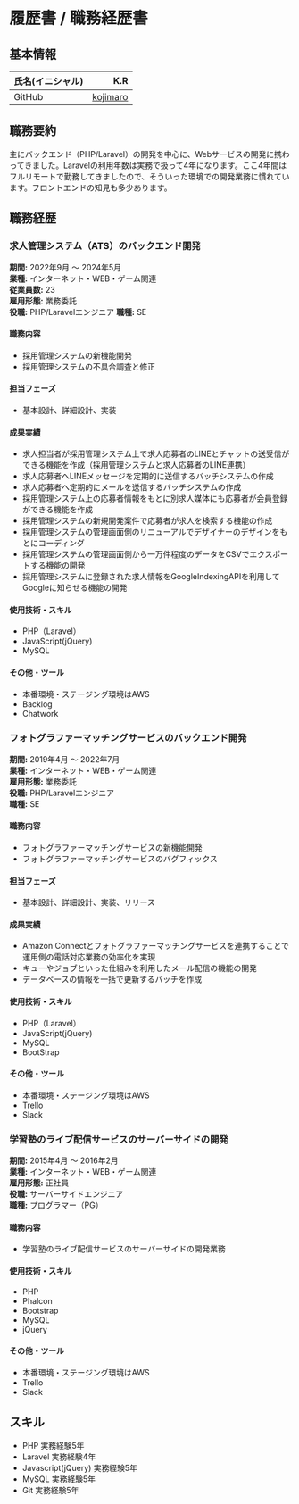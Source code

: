 # 履歴書 / 職務経歴書

## 基本情報
| 氏名(イニシャル) | K.R | 
|:-----------|------------:|
| GitHub       | [kojimaro](https://github.com/kojimaro])  | 

## 職務要約
主にバックエンド（PHP/Laravel）の開発を中心に、Webサービスの開発に携わってきました。Laravelの利用年数は実務で扱って4年になります。ここ4年間はフルリモートで勤務してきましたので、そういった環境での開発業務に慣れています。フロントエンドの知見も多少あります。

## 職務経歴

### 求人管理システム（ATS）のバックエンド開発
**期間:** 2022年9月 〜 2024年5月  
**業種:** インターネット・WEB・ゲーム関連  
**従業員数:** 23  
**雇用形態:** 業務委託  
**役職:** PHP/Laravelエンジニア
**職種:** SE

#### 職務内容
- 採用管理システムの新機能開発
- 採用管理システムの不具合調査と修正

#### 担当フェーズ
- 基本設計、詳細設計、実装

#### 成果実績
- 求人担当者が採用管理システム上で求人応募者のLINEとチャットの送受信ができる機能を作成（採用管理システムと求人応募者のLINE連携）
- 求人応募者へLINEメッセージを定期的に送信するバッチシステムの作成
- 求人応募者へ定期的にメールを送信するバッチシステムの作成
- 採用管理システム上の応募者情報をもとに別求人媒体にも応募者が会員登録ができる機能を作成
- 採用管理システムの新規開発案件で応募者が求人を検索する機能の作成
- 採用管理システムの管理画面側のリニューアルでデザイナーのデザインをもとにコーディング
- 採用管理システムの管理画面側から一万件程度のデータをCSVでエクスポートする機能の開発
- 採用管理システムに登録された求人情報をGoogleIndexingAPIを利用してGoogleに知らせる機能の開発

#### 使用技術・スキル
- PHP（Laravel）
- JavaScript(jQuery)
- MySQL

#### その他・ツール
- 本番環境・ステージング環境はAWS
- Backlog
- Chatwork

### フォトグラファーマッチングサービスのバックエンド開発
**期間:** 2019年4月 〜 2022年7月  
**業種:** インターネット・WEB・ゲーム関連  
**雇用形態:** 業務委託  
**役職:** PHP/Laravelエンジニア  
**職種:** SE

#### 職務内容
- フォトグラファーマッチングサービスの新機能開発
- フォトグラファーマッチングサービスのバグフィックス

#### 担当フェーズ
- 基本設計、詳細設計、実装、リリース

#### 成果実績
- Amazon Connectとフォトグラファーマッチングサービスを連携することで運用側の電話対応業務の効率化を実現
- キューやジョブといった仕組みを利用したメール配信の機能の開発
- データベースの情報を一括で更新するバッチを作成

#### 使用技術・スキル
- PHP（Laravel）
- JavaScript(jQuery)
- MySQL
- BootStrap

#### その他・ツール
- 本番環境・ステージング環境はAWS
- Trello
- Slack

### 学習塾のライブ配信サービスのサーバーサイドの開発
**期間:** 2015年4月 〜 2016年2月  
**業種:** インターネット・WEB・ゲーム関連  
**雇用形態:** 正社員  
**役職:** サーバーサイドエンジニア  
**職種:** プログラマー（PG）

#### 職務内容
- 学習塾のライブ配信サービスのサーバーサイドの開発業務

#### 使用技術・スキル
- PHP
- Phalcon
- Bootstrap
- MySQL
- jQuery

#### その他・ツール
- 本番環境・ステージング環境はAWS
- Trello
- Slack

## スキル
- PHP 実務経験5年
- Laravel 実務経験4年
- Javascript(jQuery) 実務経験5年
- MySQL 実務経験5年
- Git 実務経験5年


